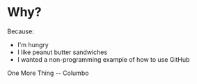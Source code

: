 # Why?

Because:

- I'm hungry
- I like peanut butter sandwiches
- I wanted a non-programming example of how to use GitHub

One More Thing
    -- Columbo
